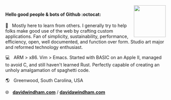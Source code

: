 <img src="https://davidwindham.com/img/card.png" align="right" width="100">

#### Hello good people &amp; bots of Github :octocat:

:speech_balloon:&nbsp;&nbsp; Mostly here to learn from others. I generally try to help folks make good use of the web by crafting custom applications. Fan of simplicity, sustainability, performance, efficiency, open, well documented, and function over form. Studio art major and reformed technology enthusiast.

:computer:&nbsp;&nbsp; ARM > x86. Vim > Emacs. Started with BASIC on an Apple II, managed to avoid C, and still haven't learned Rust. Perfectly capable of creating an unholy amalgamation of spaghetti code.  

:earth_americas:&nbsp;&nbsp; Greenwood, South Carolina, USA

:globe_with_meridians:&nbsp;&nbsp; [**davidwindham.com**](https://davidwindham.com/) /
[**davidawindham.com**](https://davidawindham.com/)
